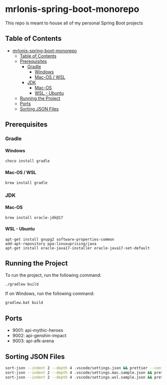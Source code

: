 # mrlonis-spring-boot-monorepo

This repo is meant to house all of my personal Spring Boot projects

## Table of Contents

- [mrlonis-spring-boot-monorepo](#mrlonis-spring-boot-monorepo)
  - [Table of Contents](#table-of-contents)
  - [Prerequisites](#prerequisites)
    - [Gradle](#gradle)
      - [Windows](#windows)
      - [Mac-OS / WSL](#mac-os--wsl)
    - [JDK](#jdk)
      - [Mac-OS](#mac-os)
      - [WSL - Ubuntu](#wsl---ubuntu)
  - [Running the Project](#running-the-project)
  - [Ports](#ports)
  - [Sorting JSON Files](#sorting-json-files)

## Prerequisites

### Gradle

#### Windows

```cmd
choco install gradle
```

#### Mac-OS / WSL

```shell
brew install gradle
```

### JDK

#### Mac-OS

```shell
brew install oracle-jdk@17
```

#### WSL - Ubuntu

```shell
apt-get install gnupg2 software-properties-common
add-apt-repository ppa:linuxuprising/java
apt-get install oracle-java17-installer oracle-java17-set-default
```

## Running the Project

To run the project, run the following command:

```shell
./gradlew build
```

If on Windows, run the following command:

```cmd
gradlew.bat build
```

## Ports

- 9001: api-mythic-heroes
- 9002: api-genshin-impact
- 9003: api-afk-arena

## Sorting JSON Files

```bash
sort-json --indent 2 --depth 4 .vscode/settings.json && prettier --config .prettierrc --write .vscode/settings.json
sort-json --indent 2 --depth 4 .vscode/settings.mac.sample.json && prettier --config .prettierrc --write .vscode/settings.mac.sample.json
sort-json --indent 2 --depth 4 .vscode/settings.wsl.sample.json && prettier --config .prettierrc --write .vscode/settings.wsl.sample.json
```
